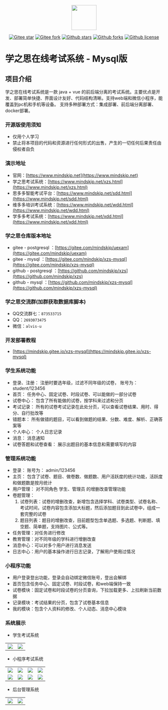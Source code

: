 <p></p>
<p></p>

<p align="center">
<a href="https://www.mindskip.net" target="_blank">
 <img src="doc/image/logo/1.png" height="80"/>
<a/>
</p>

<div align="center">

[![Gitee star](https://gitee.com/mindskip/xzs-mysql/badge/star.svg?theme=gitee)](https://gitee.com/mindskip/xzs-mysql)
[![Gitee fork](https://gitee.com/mindskip/xzs-mysql/badge/fork.svg?theme=gitee)](https://gitee.com/mindskip/xzs-mysql)
[![Github stars](https://img.shields.io/github/stars/mindskip/xzs-mysql?logo=github)](https://github.com/mindskip/xzs-mysql)
[![Github forks](https://img.shields.io/github/forks/mindskip/xzs-mysql?logo=github)](https://github.com/mindskip/xzs-mysql)
[![Github license](https://img.shields.io/badge/license-AGPL-yellow)](https://gitee.com/mindskip/xzs-mysql/blob/master/LICENSE)

</div>

# 学之思在线考试系统 - Mysql版

## 项目介绍

学之思在线考试系统是一款 java + vue 的前后端分离的考试系统。主要优点是开发、部署简单快捷、界面设计友好、代码结构清晰。支持web端和微信小程序，能覆盖到pc机和手机等设备。
支持多种部署方式：集成部署、前后端分离部署、docker部署。

### 开源版使用须知

* 仅用个人学习
* 禁止将本项目的代码和资源进行任何形式的出售，产生的一切任何后果责任由侵权者自负

### 演示地址

* 官网：[https://www.mindskip.net](https://www.mindskip.net)
* 学之思考试系统：[https://www.mindskip.net/xzs.html](https://www.mindskip.net/xzs.html)
* 思多多智能考试平台：[https://www.mindskip.net/sdd.html](https://www.mindskip.net/sdd.html)
* 维多多培训考试系统：[https://www.mindskip.net/wdd.html](https://www.mindskip.net/wdd.html)
* 学多多考试系统：[https://www.mindskip.net/xdd.html](https://www.mindskip.net/xdd.html)

### 学之思仓库版本地址

* gitee - postgresql ：[https://gitee.com/mindskip/uexam](https://gitee.com/mindskip/uexam)
* gitee - mysql ：[https://gitee.com/mindskip/xzs-mysql](https://gitee.com/mindskip/xzs-mysql)
* github - postgresql ：[https://github.com/mindskip/xzs](https://github.com/mindskip/xzs)
* github - mysql ：[https://github.com/mindskip/xzs-mysql](https://github.com/mindskip/xzs-mysql)

### 学之思交流群(加群获取数据库脚本)

* QQ交流群七：`873533715`
* QQ：`2693073475`
* 微信：`alvis-u`

### 开发部署教程

* [https://mindskip.gitee.io/xzs-mysql](https://mindskip.gitee.io/xzs-mysql)

### 学生系统功能

* 登录、注册： 注册时要选年级，过滤不同年级的试卷， 账号为：student/123456
* 首页： 任务中心、固定试卷、时段试卷、可以能做的一部分试卷
* 试卷中心： 包含了所有能做的试卷，按学科来过滤和分页
* 考试记录： 所有的试卷考试记录在此处分页，可以查看试卷结果、用时、得分、自行批改等
* 错题本： 所有做错的题目，可以看到做题的结果、分数、难度、解析、正确答案等
* 个人中心： 个人日志记录
* 消息： 消息通知
* 试卷答题和试卷查看： 展示出题目的基本信息和需要填写的内容

### 管理系统功能

* 登录： 账号为： admin/123456
* 主页： 包含了试卷、题目、做卷数、做题数、用户活跃度的统计功能，活跃度和做题数是按月统计
* 用户管理： 对不同角色 学生、管理员 的增删改查管理功能
* 卷题管理：
    1. 试卷列表：试卷的增删改查，新增包含选择学科、试卷类型、试卷名称、考试时间，试卷内容包含添加大标题，然后添加题目到此试卷中，组成一套完整的试卷
    2. 题目列表：题目的增删改查，目前题型包含单选题、多选题、判断题、填空题、简单题，支持图片、公式等。
* 任务管理：对任务进行修改 
* 教育管理：对不同年级的学科进行增删改查
* 消息中心：可以对多个用户进行消息发送
* 日志中心：用户的基本操作进行日志记录，了解用户使用过情况

### 小程序功能

* 用户登录登出功能，登录会自动绑定微信账号，登出会解绑
* 首页包含任务中心、固定试卷、时段试卷，和web端保持一致
* 试卷模块：固定试卷和时段试卷的分页查询，下拉加载更多、上拉刷新当前数据
* 记录模块：考试结果的分页，包含了试卷基本信息
* 我的模块：包含个人资料的修改、个人动态、消息中心模块

### 系统展示

* 学生考试系统
<table>
    <tr>
        <td><img src="doc/image/student/2.png"/></td>
        <td><img src="doc/image/student/12.png"/></td>
    </tr>
</table>

*  小程序考试系统
<table>
    <tr>
        <td><img src="doc/image/wx/student/1.png"/></td>
        <td><img src="doc/image/wx/student/2.png"/></td>
        <td><img src="doc/image/wx/student/3.png"/></td>
        <td><img src="doc/image/wx/student/4.png"/></td>
    </tr>
    <tr>
        <td><img src="doc/image/wx/student/5.png"/></td>
        <td><img src="doc/image/wx/student/8.png"/></td>
        <td><img src="doc/image/wx/student/6.png"/></td>
        <td><img src="doc/image/wx/student/7.png"/></td>
    </tr>
</table>

* 后台管理系统

<table>
    <tr>
        <td><img src="doc/image/admin/12.png"/></td>
        <td><img src="doc/image/admin/13.png"/></td>
    </tr>
</table>